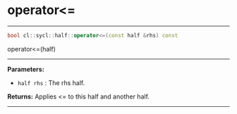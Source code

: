 # operator<=

---

```cpp
bool cl::sycl::half::operator<=(const half &rhs) const
```


operator<=(half) 


---
**Parameters:**

 - `half rhs`
: The rhs half. 

**Returns:** Applies <= to this half and another half. 

---
